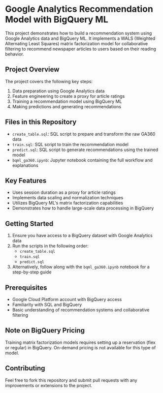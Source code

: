 # Google Analytics Recommendation Model with BigQuery ML

This project demonstrates how to build a recommendation system using Google Analytics data and BigQuery ML. It implements a WALS (Weighted Alternating Least Squares) matrix factorization model for collaborative filtering to recommend newspaper articles to users based on their reading behavior.

## Project Overview

The project covers the following key steps:

1. Data preparation using Google Analytics data
2. Feature engineering to create a proxy for article ratings
3. Training a recommendation model using BigQuery ML
4. Making predictions and generating recommendations

## Files in this Repository

- `create_table.sql`: SQL script to prepare and transform the raw GA360 data
- `train.sql`: SQL script to train the recommendation model
- `predict.sql`: SQL script to generate recommendations using the trained model
- `bqml_ga360.ipynb`: Jupyter notebook containing the full workflow and explanations

## Key Features

- Uses session duration as a proxy for article ratings
- Implements data scaling and normalization techniques
- Utilizes BigQuery ML's matrix factorization capabilities
- Demonstrates how to handle large-scale data processing in BigQuery

## Getting Started

1. Ensure you have access to a BigQuery dataset with Google Analytics data
2. Run the scripts in the following order:
   - `create_table.sql`
   - `train.sql`
   - `predict.sql`
3. Alternatively, follow along with the `bqml_ga360.ipynb` notebook for a step-by-step guide

## Prerequisites

- Google Cloud Platform account with BigQuery access
- Familiarity with SQL and BigQuery
- Basic understanding of recommendation systems and collaborative filtering

## Note on BigQuery Pricing

Training matrix factorization models requires setting up a reservation (flex or regular) in BigQuery. On-demand pricing is not available for this type of model.

## Contributing

Feel free to fork this repository and submit pull requests with any improvements or extensions to the project.
